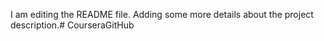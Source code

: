 I am editing the README file. Adding some more details about the project description.# CourseraGitHub

